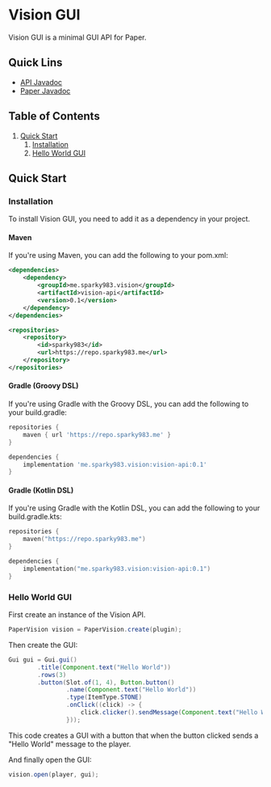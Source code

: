 # Vision GUI

Vision GUI is a minimal GUI API for Paper.

## Quick Lins

- [API Javadoc](https://repo.sparky983.me/javadoc/releases/me/sparky983/vision/vision-api/0.1)
- [Paper Javadoc](https://repo.sparky983.me/javadoc/releases/me/sparky983/vision/vision-paper/0.1)

## Table of Contents

1. [Quick Start](#quick-start)
    1. [Installation](#installation)
    2. [Hello World GUI](#hello-world-gui)

## Quick Start

### Installation

To install Vision GUI, you need to add it as a dependency in your project.

#### Maven

If you're using Maven, you can add the following to your pom.xml:

```xml
<dependencies>
    <dependency>
        <groupId>me.sparky983.vision</groupId>
        <artifactId>vision-api</artifactId>
        <version>0.1</version>
    </dependency>
</dependencies>

<repositories>
    <repository>
        <id>sparky983</id>
        <url>https://repo.sparky983.me</url>
    </repository>
</repositories>
```

#### Gradle (Groovy DSL)

If you're using Gradle with the Groovy DSL, you can add the following to your build.gradle:

```groovy
repositories {
    maven { url 'https://repo.sparky983.me' }
}

dependencies {
    implementation 'me.sparky983.vision:vision-api:0.1'
}
```

#### Gradle (Kotlin DSL)

If you're using Gradle with the Kotlin DSL, you can add the following to your build.gradle.kts:

```kotlin
repositories {
    maven("https://repo.sparky983.me")
}

dependencies {
    implementation("me.sparky983.vision:vision-api:0.1")
}
```

### Hello World GUI


First create an instance of the Vision API.

```java
PaperVision vision = PaperVision.create(plugin);
```

Then create the GUI:

```java
Gui gui = Gui.gui()
        .title(Component.text("Hello World"))
        .rows(3)
        .button(Slot.of(1, 4), Button.button()
                .name(Component.text("Hello World"))
                .type(ItemType.STONE)
                .onClick((click) -> {
                    click.clicker().sendMessage(Component.text("Hello World"));
                }));
```

This code creates a GUI with a button that when the button clicked sends a "Hello World" message
to the player.

And finally open the GUI:

```java
vision.open(player, gui);
```
